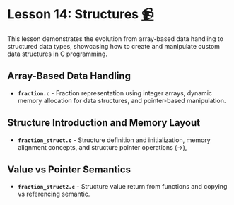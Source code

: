 # Lesson 14: Structures [:video_camera:](https://youtu.be/p4IMHau2lq8?si=81Yz-UAYRYMrepyr)

This lesson demonstrates the evolution from array-based data handling to structured data types, showcasing how to create and manipulate custom data structures in C programming.

## Array-Based Data Handling
- **`fraction.c`** - Fraction representation using integer arrays, dynamic memory allocation for data structures, and pointer-based manipulation.

## Structure Introduction and Memory Layout
- **`fraction_struct.c`** - Structure definition and initialization, memory alignment concepts, and structure pointer operations (->),

## Value vs Pointer Semantics
- **`fraction_struct2.c`** - Structure value return from functions and copying vs referencing semantic.
